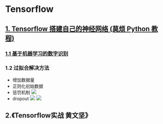 # Tensorflow

## [1. Tensorflow 搭建自己的神经网络 (莫烦 Python 教程)](https://www.bilibili.com/video/av16001891?from=search&seid=15789399425031977581)

### [1.1 基于机器学习的数字识别](http://wiki.jikexueyuan.com/project/tensorflow-zh/tutorials/mnist_beginners.html)

### 1.2 过拟合解决方法
- 增加数据量
- 正则化初始数据
- 惩罚机制
![](tensorflow_base/image/pannish.png)
- dropout
![](tensorflow_base/image/dropout_1.png)
![](tensorflow_base/image/dropout_2.png)
## 2.《Tensorflow实战  黄文坚》


